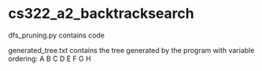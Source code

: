 # cs322_a2_backtracksearch

dfs_pruning.py contains code

generated_tree.txt contains the tree generated by the program with variable ordering: A B C D E F G H
